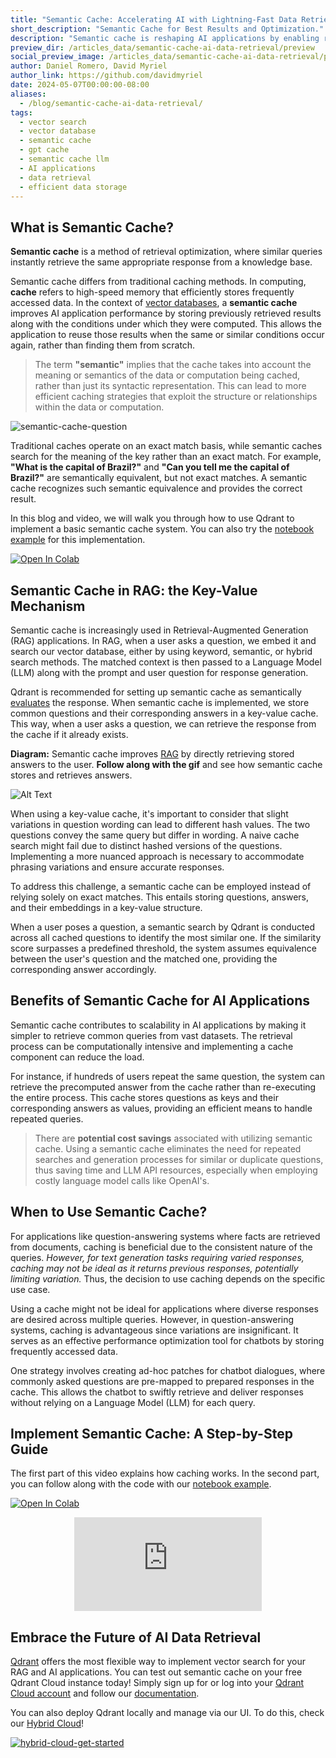 ```yaml
---
title: "Semantic Cache: Accelerating AI with Lightning-Fast Data Retrieval"
short_description: "Semantic Cache for Best Results and Optimization."
description: "Semantic cache is reshaping AI applications by enabling rapid data retrieval. Discover how its implementation benefits your RAG setup." 
preview_dir: /articles_data/semantic-cache-ai-data-retrieval/preview
social_preview_image: /articles_data/semantic-cache-ai-data-retrieval/preview/social_preview.jpg
author: Daniel Romero, David Myriel
author_link: https://github.com/davidmyriel
date: 2024-05-07T00:00:00-08:00
aliases:
  - /blog/semantic-cache-ai-data-retrieval/
tags:
  - vector search
  - vector database
  - semantic cache
  - gpt cache
  - semantic cache llm
  - AI applications
  - data retrieval
  - efficient data storage
---
```


## What is Semantic Cache?

**Semantic cache** is a method of retrieval optimization, where similar queries instantly retrieve the same appropriate response from a knowledge base. 

Semantic cache differs from traditional caching methods. In computing, **cache** refers to high-speed memory that efficiently stores frequently accessed data. In the context of [vector databases](/articles/what-is-a-vector-database/), a **semantic cache** improves AI application performance by storing previously retrieved results along with the conditions under which they were computed. This allows the application to reuse those results when the same or similar conditions occur again, rather than finding them from scratch.

> The term **"semantic"** implies that the cache takes into account the meaning or semantics of the data or computation being cached, rather than just its syntactic representation. This can lead to more efficient caching strategies that exploit the structure or relationships within the data or computation.

![semantic-cache-question](/articles_data/semantic-cache-ai-data-retrieval/semantic-cache-question.png)

Traditional caches operate on an exact match basis, while semantic caches search for the meaning of the key rather than an exact match. For example, **"What is the capital of Brazil?"** and **"Can you tell me the capital of Brazil?"** are semantically equivalent, but not exact matches. A semantic cache recognizes such semantic equivalence and provides the correct result. 

In this blog and video, we will walk you through how to use Qdrant to implement a basic semantic cache system. You can also try the [notebook example](https://github.com/infoslack/qdrant-example/blob/main/semantic-cache.ipynb) for this implementation.

[![Open In Colab](https://colab.research.google.com/assets/colab-badge.svg)](https://githubtocolab.com/infoslack/qdrant-example/blob/main/semantic-cache.ipynb)

## Semantic Cache in RAG: the Key-Value Mechanism

Semantic cache is increasingly used in Retrieval-Augmented Generation (RAG) applications. In RAG, when a user asks a question, we embed it and search our vector database, either by using keyword, semantic, or hybrid search methods. The matched context is then passed to a Language Model (LLM) along with the prompt and user question for response generation.

Qdrant is recommended for setting up semantic cache as semantically [evaluates](https://qdrant.tech/rag/rag-evaluation-guide/) the response. When semantic cache is implemented, we store common questions and their corresponding answers in a key-value cache. This way, when a user asks a question, we can retrieve the response from the cache if it already exists.

**Diagram:** Semantic cache improves [RAG](https://qdrant.tech/rag/rag-evaluation-guide/) by directly retrieving stored answers to the user. **Follow along with the gif** and see how semantic cache stores and retrieves answers.

![Alt Text](/articles_data/semantic-cache-ai-data-retrieval/semantic-cache.gif)

When using a key-value cache, it's important to consider that slight variations in question wording can lead to different hash values. The two questions convey the same query but differ in wording. A naive cache search might fail due to distinct hashed versions of the questions. Implementing a more nuanced approach is necessary to accommodate phrasing variations and ensure accurate responses.

To address this challenge, a semantic cache can be employed instead of relying solely on exact matches. This entails storing questions, answers, and their embeddings in a key-value structure. 

When a user poses a question, a semantic search by Qdrant is conducted across all cached questions to identify the most similar one. If the similarity score surpasses a predefined threshold, the system assumes equivalence between the user's question and the matched one, providing the corresponding answer accordingly.

## Benefits of Semantic Cache for AI Applications

Semantic cache contributes to scalability in AI applications by making it simpler to retrieve common queries from vast datasets. The retrieval process can be computationally intensive and implementing a cache component can reduce the load. 

For instance, if hundreds of users repeat the same question, the system can retrieve the precomputed answer from the cache rather than re-executing the entire process. This cache stores questions as keys and their corresponding answers as values, providing an efficient means to handle repeated queries. 

> There are **potential cost savings** associated with utilizing semantic cache. Using a semantic cache eliminates the need for repeated searches and generation processes for similar or duplicate questions, thus saving time and LLM API resources, especially when employing costly language model calls like OpenAI's.

## When to Use Semantic Cache?

For applications like question-answering systems where facts are retrieved from documents, caching is beneficial due to the consistent nature of the queries. *However, for text generation tasks requiring varied responses, caching may not be ideal as it returns previous responses, potentially limiting variation.* Thus, the decision to use caching depends on the specific use case.

Using a cache might not be ideal for applications where diverse responses are desired across multiple queries. However, in question-answering systems, caching is advantageous since variations are insignificant. It serves as an effective performance optimization tool for chatbots by storing frequently accessed data. 

One strategy involves creating ad-hoc patches for chatbot dialogues, where commonly asked questions are pre-mapped to prepared responses in the cache. This allows the chatbot to swiftly retrieve and deliver responses without relying on a Language Model (LLM) for each query.

## Implement Semantic Cache: A Step-by-Step Guide

The first part of this video explains how caching works. In the second part, you can follow along with the code with our [notebook example](https://github.com/infoslack/qdrant-example/blob/main/semantic-cache.ipynb).

[![Open In Colab](https://colab.research.google.com/assets/colab-badge.svg)](https://githubtocolab.com/infoslack/qdrant-example/blob/main/semantic-cache.ipynb)

<p align="center"><iframe src="https://www.youtube.com/embed/H53L_yHs9jE" title="YouTube video player" frameborder="0" allow="accelerometer; autoplay; clipboard-write; encrypted-media; gyroscope; picture-in-picture; web-share" allowfullscreen></iframe></p>

## Embrace the Future of AI Data Retrieval

[Qdrant](https://github.com/qdrant/qdrant) offers the most flexible way to implement vector search for your RAG and AI applications. You can test out semantic cache on your free Qdrant Cloud instance today! Simply sign up for or log into your [Qdrant Cloud account](https://cloud.qdrant.io/login) and follow our [documentation](/documentation/cloud/).

You can also deploy Qdrant locally and manage via our UI. To do this, check our [Hybrid Cloud](/blog/hybrid-cloud/)!

[![hybrid-cloud-get-started](/blog/hybrid-cloud-launch-partners/hybrid-cloud-get-started.png)](https://cloud.qdrant.io/login)
